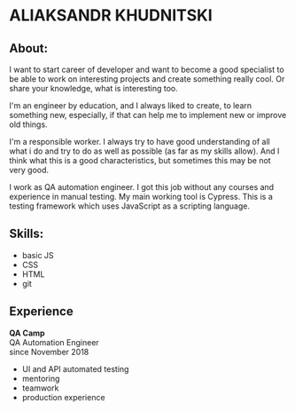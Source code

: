 # ALIAKSANDR KHUDNITSKI

## About:
I want to start career of developer and want to become a good specialist to be able to work on interesting projects and create something really cool. Or share your knowledge, what is interesting too.

I'm an engineer by education, and I always liked to create, to learn something new, especially, if that can help me to implement new or improve old things.

I'm a responsible worker. I always try to have good understanding of all what i do and try to do as well as possible (as far as my skills allow). And I think what this is a good characteristics, but sometimes this may be not very good.

I work as QA automation engineer. I got this job without any courses and experience in manual testing. My main working tool is Cypress. This is a testing framework which uses JavaScript as a scripting language.

## Skills:
* basic JS
* CSS
* HTML
* git

## Experience
**QA Camp**     
QA Automation Engineer     
since November 2018
* UI and API automated testing
* mentoring
* teamwork
* production experience
